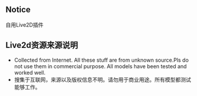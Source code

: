 ## Notice
自用Live2D插件

## Live2d资源来源说明

- Collected from Internet. All these stuff are from unknown source.Pls do not use them in commercial purpose. All models have been tested and worked well.
- 搜集于互联网，来源以及版权信息不明。请勿用于商业用途。所有模型都测试能够工作。